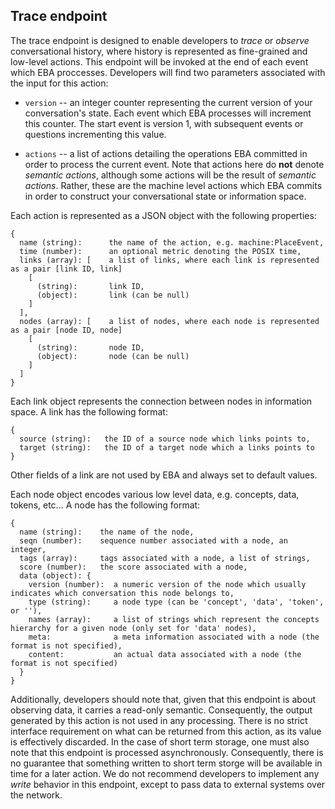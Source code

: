 ## Trace endpoint

The trace endpoint is designed to enable developers to _trace_ or _observe_ conversational history, where history is represented as fine-grained and low-level actions. This endpoint will be invoked at the end of each event which EBA proccesses. Developers will find two parameters associated with the input for this action:
  
  - `version` -- an integer counter representing the current version of your conversation's state. Each event which EBA processes will increment this counter. The start event is version 1, with subsequent events or questions incrementing this value.
  
  - `actions` -- a list of actions detailing the operations EBA committed in order to process the current event. Note that actions here do __not__ denote _semantic actions_, although some actions will be the result of _semantic actions_. Rather, these are the machine level actions which EBA commits in order to construct your conversational state or information space. 

Each action is represented as a JSON object with the following properties:

```
{
  name (string):      the name of the action, e.g. machine:PlaceEvent,
  time (number):      an optional metric denoting the POSIX time,
  links (array): [    a list of links, where each link is represented as a pair [link ID, link]
    [
      (string):       link ID,
      (object):       link (can be null)
    ]
  ],
  nodes (array): [    a list of nodes, where each node is represented as a pair [node ID, node]
    [
      (string):       node ID,
      (object):       node (can be null)
    ]
  ]
}
```

Each link object represents the connection between nodes in information space. A link has the following format:

```
{
  source (string):   the ID of a source node which links points to,
  target (string):   the ID of a target node which a links points to
}
```

Other fields of a link are not used by EBA and always set to default values.

Each node object encodes various low level data, e.g. concepts, data, tokens, etc... A node has the following format:

```
{
  name (string):    the name of the node,
  seqn (number):    sequence number associated with a node, an integer,
  tags (array):     tags associated with a node, a list of strings,
  score (number):   the score associated with a node,
  data (object): {
    version (number):  a numeric version of the node which usually indicates which conversation this node belongs to, 
    type (string):     a node type (can be 'concept', 'data', 'token', or ''),
    names (array):     a list of strings which represent the concepts hierarchy for a given node (only set for 'data' nodes),
    meta:              a meta information associated with a node (the format is not specified),
    content:           an actual data associated with a node (the format is not specified)
  }
}
```

Additionally, developers should note that, given that this endpoint is about observing data, it carries a read-only semantic. Consequently, the output generated by this action is not used in any processing. There is no strict interface requirement on what can be returned from this action, as its value is effectively discarded. In the case of short term storage, one must also note that this endpoint is processed asynchronously. Consequently, there is no guarantee that something written to short term storge will be available in time for a later action. We do not recommend developers to implement any _write_ behavior in this endpoint, except to pass data to external systems over the network.
